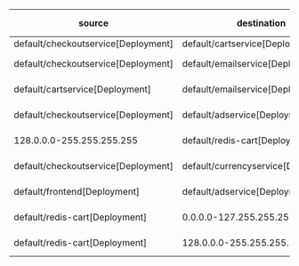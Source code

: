 | source | destination | dir1 | dir2 | diff-type |
|--------|-------------|------|------|-----------|
| default/checkoutservice[Deployment] | default/cartservice[Deployment] | TCP 7070 | TCP 8000 | changed |
| default/checkoutservice[Deployment] | default/emailservice[Deployment] | TCP 8080 | TCP 8080,9555 | changed |
| default/cartservice[Deployment] | default/emailservice[Deployment] | No Connections | TCP 9555 | added |
| default/checkoutservice[Deployment] | default/adservice[Deployment] | No Connections | TCP 9555 | added |
| 128.0.0.0-255.255.255.255 | default/redis-cart[Deployment] | All Connections | No Connections | removed |
| default/checkoutservice[Deployment] | default/currencyservice[Deployment] | TCP 7000 | No Connections | removed |
| default/frontend[Deployment] | default/adservice[Deployment] | TCP 9555 | No Connections | removed |
| default/redis-cart[Deployment] | 0.0.0.0-127.255.255.255 | All Connections | No Connections | removed |
| default/redis-cart[Deployment] | 128.0.0.0-255.255.255.255 | All Connections | No Connections | removed |